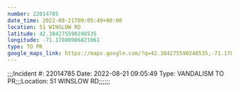 ```yaml
---
number: 22014785
date_time: 2022-08-21T09:05:49+00:00
location: 51 WINSLOW RD
latitude: 42.384275590248535
longitude: -71.17800906821061
type: TO PR
google_maps_link: https://maps.google.com/?q=42.384275590248535,-71.17800906821061
---
```


;;;Incident #: 22014785  Date: 2022-08-21 09:05:49   Type: VANDALISM TO PR;;;Location: 51 WINSLOW RD;;;;;;

